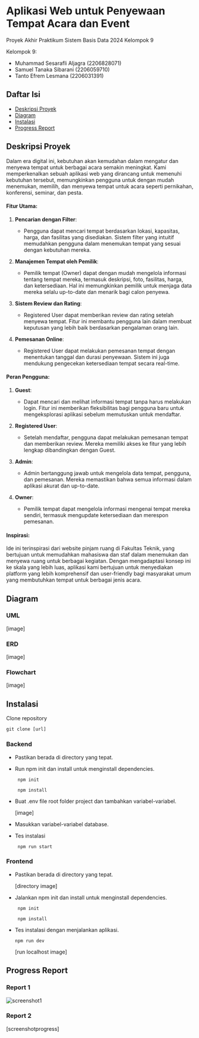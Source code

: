 # Aplikasi Web untuk Penyewaan Tempat Acara dan Event
Proyek Akhir Praktikum Sistem Basis Data 2024 Kelompok 9

Kelompok 9:
- Muhammad Sesarafli Aljagra (2206828071)
- Samuel Tanaka Sibarani (2206059710)
- Tanto Efrem Lesmana (2206031391)

## Daftar Isi
- [Deskripsi Proyek](#deskripsi-proyek)
- [Diagram](#diagram)
- [Instalasi](#instalasi)
- [Progress Report](#progress-report)

## Deskripsi Proyek

Dalam era digital ini, kebutuhan akan kemudahan dalam mengatur dan menyewa tempat untuk berbagai acara semakin meningkat. Kami memperkenalkan sebuah aplikasi web yang dirancang untuk memenuhi kebutuhan tersebut, memungkinkan pengguna untuk dengan mudah menemukan, memilih, dan menyewa tempat untuk acara seperti pernikahan, konferensi, seminar, dan pesta.

#### Fitur Utama:

1. **Pencarian dengan Filter**:
   - Pengguna dapat mencari tempat berdasarkan lokasi, kapasitas, harga, dan fasilitas yang disediakan. Sistem filter yang intuitif memudahkan pengguna dalam menemukan tempat yang sesuai dengan kebutuhan mereka.

2. **Manajemen Tempat oleh Pemilik**:
   - Pemilik tempat (Owner) dapat dengan mudah mengelola informasi tentang tempat mereka, termasuk deskripsi, foto, fasilitas, harga, dan ketersediaan. Hal ini memungkinkan pemilik untuk menjaga data mereka selalu up-to-date dan menarik bagi calon penyewa.

3. **Sistem Review dan Rating**:
   - Registered User dapat memberikan review dan rating setelah menyewa tempat. Fitur ini membantu pengguna lain dalam membuat keputusan yang lebih baik berdasarkan pengalaman orang lain.

4. **Pemesanan Online**:
   - Registered User dapat melakukan pemesanan tempat dengan menentukan tanggal dan durasi penyewaan. Sistem ini juga mendukung pengecekan ketersediaan tempat secara real-time.

#### Peran Pengguna:

1. **Guest**:
   - Dapat mencari dan melihat informasi tempat tanpa harus melakukan login. Fitur ini memberikan fleksibilitas bagi pengguna baru untuk mengeksplorasi aplikasi sebelum memutuskan untuk mendaftar.

2. **Registered User**:
   - Setelah mendaftar, pengguna dapat melakukan pemesanan tempat dan memberikan review. Mereka memiliki akses ke fitur yang lebih lengkap dibandingkan dengan Guest.

3. **Admin**:
   - Admin bertanggung jawab untuk mengelola data tempat, pengguna, dan pemesanan. Mereka memastikan bahwa semua informasi dalam aplikasi akurat dan up-to-date.

4. **Owner**:
   - Pemilik tempat dapat mengelola informasi mengenai tempat mereka sendiri, termasuk mengupdate ketersediaan dan merespon pemesanan.

#### Inspirasi:

Ide ini terinspirasi dari website pinjam ruang di Fakultas Teknik, yang bertujuan untuk memudahkan mahasiswa dan staf dalam menemukan dan menyewa ruang untuk berbagai kegiatan. Dengan mengadaptasi konsep ini ke skala yang lebih luas, aplikasi kami bertujuan untuk menyediakan platform yang lebih komprehensif dan user-friendly bagi masyarakat umum yang membutuhkan tempat untuk berbagai jenis acara.

## Diagram
### UML
[image]
### ERD
[image]
### Flowchart
[image]

## Instalasi

Clone repository

```
git clone [url]
```

### Backend

- Pastikan berada di directory yang tepat.
  
- Run npm init dan install untuk menginstall dependencies.

  ```
   npm init
  ```

  ```
   npm install
  ```
  
- Buat .env file root folder project dan tambahkan variabel-variabel.

  [image]

- Masukkan variabel-variabel database.

- Tes instalasi
  
  ```
   npm run start
  ```

### Frontend

- Pastikan berada di directory yang tepat.

  [directory image]

- Jalankan npm init dan install untuk menginstall dependencies.

  ```
   npm init
  ```

  ```
   npm install
  ```
  
- Tes instalasi dengan menjalankan aplikasi.
  
  ```
  npm run dev
  ```

  [run localhost image]

## Progress Report

### Report 1
![screenshot1](https://github.com/TantoLesmana/sbd-finpro-kelompok-9/assets/144365316/5df19c1b-e61d-4ec7-87f0-2b6db981f5d8)

### Report 2
[screenshotprogress]
